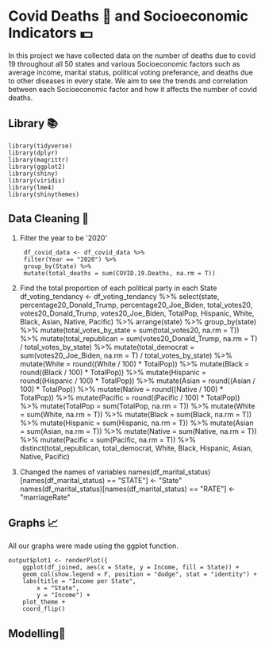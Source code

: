 
# Covid Deaths 🦠 and Socioeconomic Indicators 💵
In this project we have collected data on the number of deaths due to covid 19 throughout all 50 states and various Socioeconomic factors such as average income, marital status, political voting preferance, and deaths due to other diseases in every state. We aim to see the trends and correlation between each Socioeconomic factor and how it affects the number of covid deaths. 


## Library 📚
    library(tidyverse)
    library(dplyr)
    library(magrittr)
    library(ggplot2)
    library(shiny)
    library(viridis)
    library(lme4)
    library(shinythemes)
## Data Cleaning 🧼
1. Filter the year to be '2020' 

        df_covid_data <- df_covid_data %>%
        filter(Year == "2020") %>%
        group_by(State) %>%
        mutate(total_deaths = sum(COVID.19.Deaths, na.rm = T))
2. Find the total proportion of each political party in each State
    df_voting_tendancy <- df_voting_tendancy %>%
    select(state, percentage20_Donald_Trump, percentage20_Joe_Biden, total_votes20, votes20_Donald_Trump, 
            votes20_Joe_Biden, TotalPop, Hispanic, White, Black, Asian, Native, Pacific) %>%
    arrange(state) %>%
    group_by(state) %>%
    mutate(total_votes_by_state = sum(total_votes20, na.rm = T)) %>%
    mutate(total_republican = sum(votes20_Donald_Trump, na.rm = T) / total_votes_by_state) %>%
    mutate(total_democrat = sum(votes20_Joe_Biden, na.rm = T) / total_votes_by_state) %>%
    mutate(White = round((White / 100) * TotalPop)) %>%
    mutate(Black = round((Black / 100) * TotalPop)) %>%
    mutate(Hispanic = round((Hispanic / 100) * TotalPop)) %>%
    mutate(Asian = round((Asian / 100) * TotalPop)) %>%
    mutate(Native = round((Native / 100) * TotalPop)) %>%
    mutate(Pacific = round((Pacific / 100) * TotalPop)) %>%
    mutate(TotalPop = sum(TotalPop, na.rm = T)) %>%
    mutate(White = sum(White, na.rm = T)) %>%
    mutate(Black = sum(Black, na.rm = T)) %>%
    mutate(Hispanic = sum(Hispanic, na.rm = T)) %>%
    mutate(Asian = sum(Asian, na.rm = T)) %>%
    mutate(Native = sum(Native, na.rm = T)) %>%
    mutate(Pacific = sum(Pacific, na.rm = T)) %>%
    distinct(total_republican, total_democrat, White, Black, Hispanic, Asian, Native, Pacific)
  3. Changed the names of variables 
    names(df_marital_status)[names(df_marital_status) == "STATE"] <- "State"
    names(df_marital_status)[names(df_marital_status) == "RATE"] <- "marriageRate"  
    
## Graphs 📈
All our graphs were made using the ggplot function. 

    output$plot1 <- renderPlot({
        ggplot(df_joined, aes(x = State, y = Income, fill = State)) +
        geom_col(show.legend = F, position = "dodge", stat = "identity") +
        labs(title = "Income per State",
            x = "State",
            y = "Income") +
        plot_theme +
        coord_flip() 
## Modelling🔋
